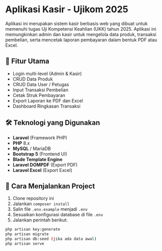 # Aplikasi Kasir - Ujikom 2025

Aplikasi ini merupakan sistem kasir berbasis web yang dibuat untuk memenuhi tugas Uji Kompetensi Keahlian (UKK) tahun 2025. Aplikasi ini memungkinkan admin dan kasir untuk mengelola data produk, transaksi pembelian, serta mencetak laporan pembayaran dalam bentuk PDF atau Excel.

## 📌 Fitur Utama

- Login multi-level (Admin & Kasir)
- CRUD Data Produk
- CRUD Data User / Petugas
- Input Transaksi Pembelian
- Cetak Struk Pembayaran
- Export Laporan ke PDF dan Excel
- Dashboard Ringkasan Transaksi

## 🛠️ Teknologi yang Digunakan

- **Laravel** (Framework PHP)
- **PHP** 8.x
- **MySQL** / MariaDB
- **Bootstrap 5** (Frontend UI)
- **Blade Template Engine**
- **Laravel DOMPDF** (Export PDF)
- **Laravel Excel** (Export Excel)

## 🚀 Cara Menjalankan Project

1. Clone repository ini
2. Jalankan `composer install`
3. Salin file `.env.example` menjadi `.env`
4. Sesuaikan konfigurasi database di file `.env`
5. Jalankan perintah berikut:

```bash
php artisan key:generate
php artisan migrate
php artisan db:seed (jika ada data awal)
php artisan serve
